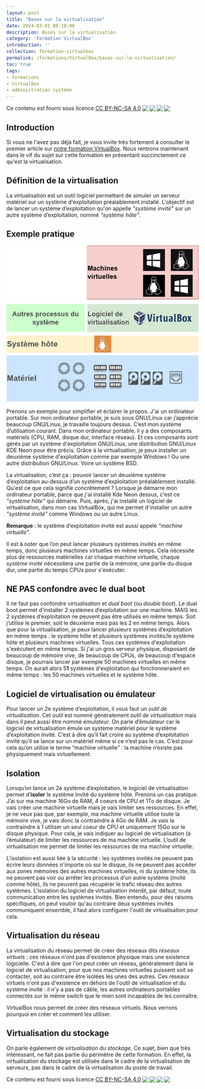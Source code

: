 ```yaml
---
layout: post
title: "Bases sur la virtualisation"
date: 2024-03-01 08:10:00
description: Bases sur la virtualisation
category: 'Formation VirtualBox'
introduction: ''
collection: formation-virtualbox
permalink: /formations/VirtualBox/bases-sur-la-virtualisation/
toc: true
tags:
- Formations
- VirtualBox
- administration système
---
```


Ce contenu est fourni sous licence [CC BY-NC-SA 4.0](https://creativecommons.org/licenses/by-nc-sa/4.0/deed.fr)<img style="height:22px!important;margin-left:3px;vertical-align:text-bottom;" src="https://mirrors.creativecommons.org/presskit/icons/cc.svg?ref=chooser-v1"><img style="height:22px!important;margin-left:3px;vertical-align:text-bottom;" src="https://mirrors.creativecommons.org/presskit/icons/by.svg?ref=chooser-v1"><img style="height:22px!important;margin-left:3px;vertical-align:text-bottom;" src="https://mirrors.creativecommons.org/presskit/icons/nc.svg?ref=chooser-v1"><img style="height:22px!important;margin-left:3px;vertical-align:text-bottom;" src="https://mirrors.creativecommons.org/presskit/icons/sa.svg?ref=chooser-v1">

## Introduction
Si vous ne l'avez pas déjà fait, je vous invite très fortement à consulter le premier article sur [notre formation VirtualBox](/formations/VirtualBox/introduction-a-son-utilisation-pour-un-etudiant-ou-un-professionnel-de-linformatique/). Nous rentrons maintenant dans le vif du sujet sur cette formation en présentant succinctement ce qu'est la virtualisation.

## Définition de la virtualisation
La virtualisation est un outil logiciel permettant de simuler un serveur matériel sur un système d'exploitation préalablement installé. L'objectif est de lancer un système d’exploitation qu'on appelle _"système invité"_ sur un autre système d’exploitation, nommé _"système hôte"_.

## Exemple pratique

![Schéma sur la virtualisation représentant les différentes couches techniques (matériel, système d'exploitation/système hôte, logiciel de virtualisation, machines virtuelles](/static/img/base-virtualisation.jpg "Schéma sur la virtualisation")

Prenons un exemple pour simplifier et éclairer le propos. J'ai un ordinateur portable. Sur mon ordinateur portable, je suis sous GNU/Linux car j’apprécie beaucoup GNU/Linux, je travaille toujours dessus. C’est mon système d’utilisation courant. Dans mon ordinateur portable, il y a des composants matériels (CPU, RAM, disque dur, interface réseau). Et ces composants sont gérés par un système d'exploitation GNU/Linux, une distribution GNU/Linux KDE Neon pour être précis. Grâce à la virtualisation, je peux installer un deuxième système d'exploitation comme par exemple Windows ! Ou une autre distribution GNU/Linux. Voire un système BSD.

La virtualisation, c’est ça : pouvoir lancer un deuxième système d’exploitation au-dessus d’un système d’exploitation préalablement installé. Qu'est ce que cela signifie concrètement ? Lorsque je démarre mon ordinateur portable, parce que j'ai installé Kde Neon dessus, c'est ce _"système hôte"_ qui démarre. Puis, après, j'ai installé un logiciel de virtualisation, dans mon cas VirtualBox, qui me permet d'installer un autre _"système invité"_ comme Windows ou un autre Linux.

**Remarque** : le système d’exploitation invité est aussi appelé _"machine virtuelle"_.

Il est à noter que l’on peut lancer plusieurs systèmes invités en même temps, donc plusieurs machines virtuelles en même temps. Cela nécessite plus de ressources matérielles car chaque machine virtuelle, chaque _système invité_ nécessitera une partie de la mémoire, une partie du disque dur, une partie du temps CPUs pour s'exécuter.

## NE PAS confondre avec le dual boot
Il ne faut pas confondre _virtualisation_ et _dual boot_ (ou _double boot_). Le dual boot permet d’installer 2 systèmes d’exploitation sur une machine. MAIS les 2 systèmes d’exploitation ne peuvent pas être utilisés en même temps. Soit j’utilise le premier, soit le deuxième mais pas les 2 en même temps. Alors que pour la virtualisation, je peux lancer plusieurs systèmes d’exploitation en même temps : le système hôte et plusieurs systèmes invités/le système hôte et plusieurs machines virtuelles. Tous ces systèmes d'exploitation s'exécutent en même temps. Si j'ai un gros serveur physique, disposant de beaucoup de mémoire vive, de beaucoup de CPUs, de beaucoup d'espace disque, je pourrais lancer par exemple 50 machines virtuelles en même temps. On aurait alors 5**1** systèmes d'exploitation qui fonctionneraient en même temps : les 50 machines virtuelles et le système hôte.

## Logiciel de virtualisation ou émulateur
Pour lancer un 2e système d’exploitation, il vous faut un _outil de virtualisation_. Cet outil est nommé généralement _outil de virtualisation_ mais dans il peut aussi être nommé _émulateur_. On parle d’émulateur car le logiciel de virtualisation émule un système matériel pour le système d’exploitation invité. C’est à dire qu’il fait croire au système d’exploitation invité qu’il se lance sur un matériel même si ce n’est pas le cas.
C’est pour cela qu’on utilise le terme “machine virtuelle” : la machine n’existe pas physiquement mais virtuellement.

## Isolation
Lorsqu’on lance un 2e système d’exploitation, le logiciel de virtualisation permet d’**isoler** le système invité du système hôte. Prenons un cas pratique. J’ai sur ma machine 16Go de RAM, 4 coeurs de CPU et 1To de disque. Je vais créer une machine virtuelle mais je vais limiter ses ressources. En effet, je ne veux pas que, par exemple, ma machine virtuelle utilise toute la mémoire vive, je vais donc la contraindre à 4Go de RAM. Je vais la contraindre à 1 utiliser un seul coeur de CPU et uniquement 15Go sur le disque physique. Pour cela, je vais indiquer au logiciel de virtualisation (à l’émulateur) de limiter les ressources de ma machine virtuelle. L’outil de virtualisation me permet de limiter les ressources de ma machine virtuelle.

L'isolation est aussi liée à la sécurité : les systèmes invités ne peuvent pas écrire leurs données n'importe où sur le disque, ils ne peuvent pas accéder aux zones mémoires des autres machines virtuelles, ni du système hôte, ils ne peuvent pas voir ou arrêter les processus d'un autre système (invité comme hôte), ils ne peuvent pas récupérer le trafic réseau des autres systèmes. L'isolation du logiciel de virtualisation interdit, par défaut, toute communication entre les systèmes invités. Bien entendu, pour des raisons spécifiques, on peut vouloir qu'au contraire deux systèmes invités communiquent ensemble, il faut alors configurer l'outil de virtualisation pour cela.

## Virtualisation du réseau
La virtualisation du réseau permet de créer des réseaux dits _réseaux virtuels_ : ces réseaux n'ont pas d'existence physique mais une existence logicielle. C'est à dire que l'on peut créer un réseau, généralement dans le logiciel de virtualisation, pour que nos machines virtuelles puissent soit se contacter, soit au contraire être isolées les unes des autres. Ces réseaux virtuels n'ont pas d'existence en dehors de l'outil de virtualisation et du système invité : il n'y a pas de câble, les autres ordinateurs portables connectés sur le même switch que le mien sont incapables de les connaître.

VirtualBox nous permet de créer des réseaux virtuels. Nous verrons pourquoi en créer et comment les utiliser.

## Virtualisation du stockage
On parle également de _virtualisation du stockage_. Ce sujet, bien que très intéressant, ne fait pas partie du périmètre de cette formation. En effet, la virtualisation du stockage est utilisée dans le cadre de la virtualisation de serveurs, pas dans le cadre de la virtualisation du poste de travail.





Ce contenu est fourni sous licence [CC BY-NC-SA 4.0](https://creativecommons.org/licenses/by-nc-sa/4.0/deed.fr)<img style="height:22px!important;margin-left:3px;vertical-align:text-bottom;" src="https://mirrors.creativecommons.org/presskit/icons/cc.svg?ref=chooser-v1"><img style="height:22px!important;margin-left:3px;vertical-align:text-bottom;" src="https://mirrors.creativecommons.org/presskit/icons/by.svg?ref=chooser-v1"><img style="height:22px!important;margin-left:3px;vertical-align:text-bottom;" src="https://mirrors.creativecommons.org/presskit/icons/nc.svg?ref=chooser-v1"><img style="height:22px!important;margin-left:3px;vertical-align:text-bottom;" src="https://mirrors.creativecommons.org/presskit/icons/sa.svg?ref=chooser-v1">
